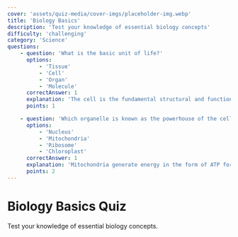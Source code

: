 ```yaml
---
cover: 'assets/quiz-media/cover-imgs/placeholder-img.webp'
title: 'Biology Basics'
description: 'Test your knowledge of essential biology concepts'
difficulty: 'challenging'
category: 'Science'
questions:
    - question: 'What is the basic unit of life?'
      options:
          - 'Tissue'
          - 'Cell'
          - 'Organ'
          - 'Molecule'
      correctAnswer: 1
      explanation: 'The cell is the fundamental structural and functional unit of life.'
      points: 1

    - question: 'Which organelle is known as the powerhouse of the cell?'
      options:
          - 'Nucleus'
          - 'Mitochondria'
          - 'Ribosome'
          - 'Chloroplast'
      correctAnswer: 1
      explanation: 'Mitochondria generate energy in the form of ATP for the cell.'
      points: 2
---
```


# Biology Basics Quiz

Test your knowledge of essential biology concepts.
